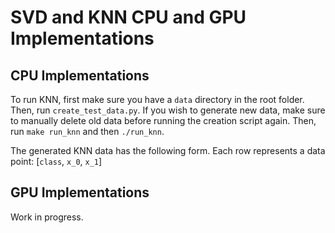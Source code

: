 # SVD and KNN CPU and GPU Implementations

## CPU Implementations
To run KNN, first make sure you have a `data` directory in the root folder.
Then, run `create_test_data.py`. If you wish to generate new data, make sure to
manually delete old data before running the creation script again.
Then, run `make run_knn` and then `./run_knn`.

The generated KNN data has the following form. Each row represents a data point:
[`class`, `x_0`, `x_1`]

## GPU Implementations
Work in progress.
